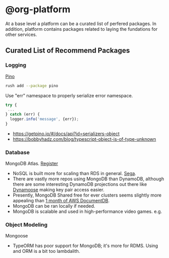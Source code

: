 # @org-platform

At a base level a platform can be a curated list of perfered packages. In
addition, platform contains packages related to laying the fundations for other
services.

## Curated List of Recommend Packages

### Logging

[Pino](https://github.com/pinojs/pino)

```bash
rush add --package pino
```

Use "err" namespace to properly serialize error namespace.

```typescript
try {
 ...
} catch (err) {
  logger.info('message', {err});
}
```

- https://getpino.io/#/docs/api?id=serializers-object
- https://bobbyhadz.com/blog/typescript-object-is-of-type-unknown

### Database

MongoDB Atlas. [Register](https://www.mongodb.com/cloud/atlas/register)

- NoSQL is built more for scaling than RDS in general.
  [Sega](https://www.mongodb.com/blog/post/sega-hardlight-migrates-atlas-simplify-ops-improve-experience-mobile-gamers).
- There are vastly more repos using MongoDB than DynamoDB, although there are
  some interesting DynamoDB projections out there like
  [Dynamoose](https://dynamoosejs.com/guide/Item) making key pair access easier.
- Presently, MongoDB Shared free for ever clusters seems slightly more appealing
  than [1 month of AWS DocumentDB](https://aws.amazon.com/documentdb/pricing/).
- MongoDB can be ran locally if needed.
- MongoDB is scalable and used in high-performance video games. e.g.

### Object Modeling

Mongoose

- TypeORM has poor support for MongoDB; it's more for RDMS. Using and ORM is a
  bit too lambdalith.
